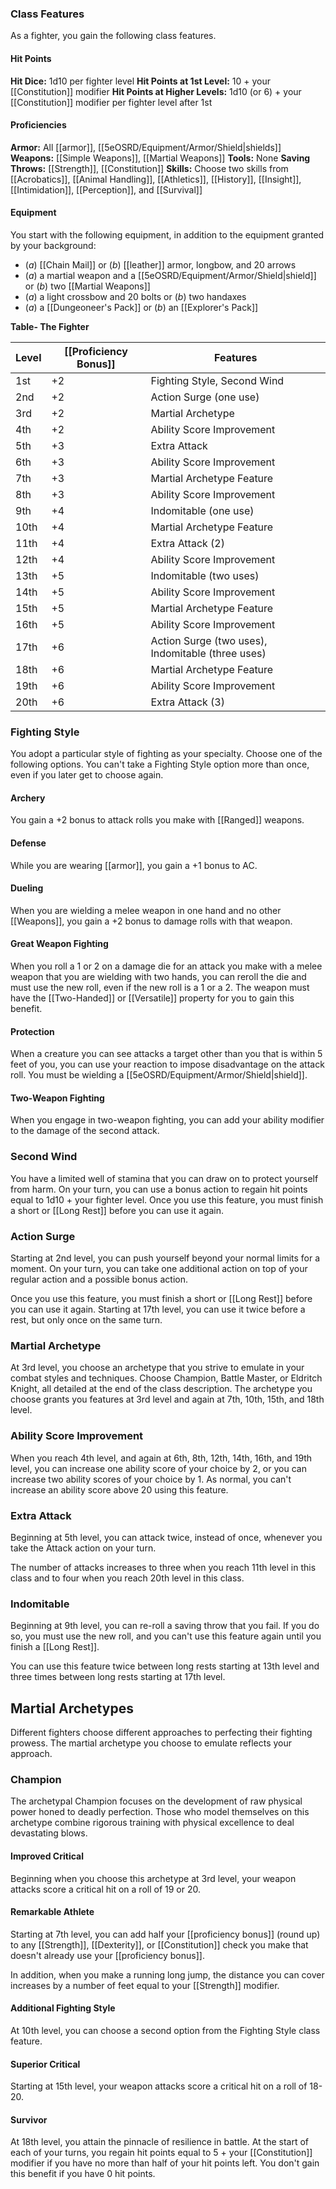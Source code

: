 ### Class Features

As a fighter, you gain the following class features.

#### Hit Points

**Hit Dice:** 1d10 per fighter level
**Hit Points at 1st Level:** 10 + your [[Constitution]] modifier
**Hit Points at Higher Levels:** 1d10 (or 6) + your [[Constitution]] modifier per fighter level after 1st

#### Proficiencies

**Armor:** All [[armor]], [[5eOSRD/Equipment/Armor/Shield|shields]]
**Weapons:** [[Simple Weapons]], [[Martial Weapons]]
**Tools:** None
**Saving Throws:** [[Strength]], [[Constitution]]
**Skills:** Choose two skills from [[Acrobatics]], [[Animal Handling]], [[Athletics]], [[History]], [[Insight]], [[Intimidation]], [[Perception]], and [[Survival]]

#### Equipment

You start with the following equipment, in addition to the equipment granted by your background:

- (*a*) [[Chain Mail]] or (*b*) [[leather]] armor, longbow, and 20 arrows
- (*a*) a martial weapon and a [[5eOSRD/Equipment/Armor/Shield|shield]] or (*b*) two [[Martial Weapons]]
- (*a*) a light crossbow and 20 bolts or (*b*) two handaxes
- (*a*) a [[Dungeoneer's Pack]] or (*b*) an [[Explorer's Pack]]

**Table- The Fighter**

| Level | [[Proficiency Bonus]] | Features                                          |
|-------|-------------------|---------------------------------------------------|
| 1st   | +2                | Fighting Style, Second Wind                       |
| 2nd   | +2                | Action Surge (one use)                            |
| 3rd   | +2                | Martial Archetype                                 |
| 4th   | +2                | Ability Score Improvement                         |
| 5th   | +3                | Extra Attack                                      |
| 6th   | +3                | Ability Score Improvement                         |
| 7th   | +3                | Martial Archetype Feature                         |
| 8th   | +3                | Ability Score Improvement                         |
| 9th   | +4                | Indomitable (one use)                             |
| 10th  | +4                | Martial Archetype Feature                         |
| 11th  | +4                | Extra Attack (2)                                  |
| 12th  | +4                | Ability Score Improvement                         |
| 13th  | +5                | Indomitable (two uses)                            |
| 14th  | +5                | Ability Score Improvement                         |
| 15th  | +5                | Martial Archetype Feature                         |
| 16th  | +5                | Ability Score Improvement                         |
| 17th  | +6                | Action Surge (two uses), Indomitable (three uses) |
| 18th  | +6                | Martial Archetype Feature                         |
| 19th  | +6                | Ability Score Improvement                         |
| 20th  | +6                | Extra Attack (3)                                  |

### Fighting Style

You adopt a particular style of fighting as your specialty. Choose one of the following options. You can't take a Fighting Style option more than once, even if you later get to choose again.

#### Archery

You gain a +2 bonus to attack rolls you make with [[Ranged]] weapons.

#### Defense

While you are wearing [[armor]], you gain a +1 bonus to AC.

#### Dueling

When you are wielding a melee weapon in one hand and no other [[Weapons]], you gain a +2 bonus to damage rolls with that weapon.

#### Great Weapon Fighting

When you roll a 1 or 2 on a damage die for an attack you make with a melee weapon that you are wielding with two hands, you can reroll the die and must use the new roll, even if the new roll is a 1 or a 2. The weapon must have the [[Two-Handed]] or [[Versatile]] property for you to gain this benefit.

#### Protection

When a creature you can see attacks a target other than you that is within 5 feet of you, you can use your reaction to impose disadvantage on the attack roll. You must be wielding a [[5eOSRD/Equipment/Armor/Shield|shield]].

#### Two-Weapon Fighting

When you engage in two-weapon fighting, you can add your ability modifier to the damage of the second attack.

### Second Wind

You have a limited well of stamina that you can draw on to protect yourself from harm. On your turn, you can use a bonus action to regain hit points equal to 1d10 + your fighter level. Once you use this feature, you must finish a short or [[Long Rest]] before you can use it again.

### Action Surge

Starting at 2nd level, you can push yourself beyond your normal limits for a moment. On your turn, you can take one additional action on top of your regular action and a possible bonus action.

Once you use this feature, you must finish a short or [[Long Rest]] before you can use it again. Starting at 17th level, you can use it twice before a rest, but only once on the same turn.

### Martial Archetype

At 3rd level, you choose an archetype that you strive to emulate in your combat styles and techniques. Choose Champion, Battle Master, or Eldritch Knight, all detailed at the end of the class description. The archetype you choose grants you features at 3rd level and again at 7th, 10th, 15th, and 18th level.

### Ability Score Improvement

When you reach 4th level, and again at 6th, 8th, 12th, 14th, 16th, and 19th level, you can increase one ability score of your choice by 2, or you can increase two ability scores of your choice by 1. As normal, you can't increase an ability score above 20 using this feature.

### Extra Attack

Beginning at 5th level, you can attack twice, instead of once, whenever you take the Attack action on your turn.

The number of attacks increases to three when you reach 11th level in this class and to four when you reach 20th level in this class.

### Indomitable

Beginning at 9th level, you can re-roll a saving throw that you fail. If you do so, you must use the new roll, and you can't use this feature again until you finish a [[Long Rest]].

You can use this feature twice between long rests starting at 13th level and three times between long rests starting at 17th level.

## Martial Archetypes

Different fighters choose different approaches to perfecting their fighting prowess. The martial archetype you choose to emulate reflects your approach.

### Champion

The archetypal Champion focuses on the development of raw physical power honed to deadly perfection. Those who model themselves on this archetype combine rigorous training with physical excellence to deal devastating blows.

#### Improved Critical

Beginning when you choose this archetype at 3rd level, your weapon attacks score a critical hit on a roll of 19 or 20.

#### Remarkable Athlete

Starting at 7th level, you can add half your [[proficiency bonus]] (round up) to any [[Strength]], [[Dexterity]], or [[Constitution]] check you make that doesn't already use your [[proficiency bonus]].

In addition, when you make a running long jump, the distance you can cover increases by a number of feet equal to your [[Strength]] modifier.

#### Additional Fighting Style

At 10th level, you can choose a second option from the Fighting Style class feature.

#### Superior Critical

Starting at 15th level, your weapon attacks score a critical hit on a roll of 18-20.

#### Survivor

At 18th level, you attain the pinnacle of resilience in battle. At the start of each of your turns, you regain hit points equal to 5 + your [[Constitution]] modifier if you have no more than half of your hit points left. You don't gain this benefit if you have 0 hit points.